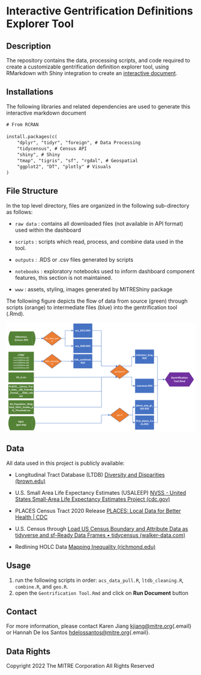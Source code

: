 # Interactive Gentrification Definitions Explorer Tool

## Description

The repository contains the data, processing scripts, and code required to create a customizable gentrification definition explorer tool, using RMarkdown with Shiny integration to create an [interactive document](https://rmarkdown.rstudio.com/lesson-14.html).

## Installations

The following libraries and related dependencies are used to generate this interactive markdown document

    # From RCRAN

    install.packages(c(
        "dplyr", "tidyr", "foreign", # Data Processing
        "tidycensus", # Census API
        "shiny", # Shiny
        "tmap", "tigris", "sf", "rgdal", # Geospatial
        "ggplot2", "DT", "plotly" # Visuals
    )

## File Structure

In the top level directory, files are organized in the following sub-directory as follows:

-   `raw data` : contains all downloaded files (not available in API format) used within the dashboard

-   `scripts` : scripts which read, process, and combine data used in the tool.

-   `outputs` : .RDS or .csv files generated by scripts

-   `notebooks` : exploratory notebooks used to inform dashboard component features, this section is not maintained.

-   `www` : assets, styling, images generated by MITREShiny package

The following figure depicts the flow of data from source (green) through scripts (orange) to intermediate files (blue) into the gentrification tool (.Rmd).

![](www/images/Data%20Flow.png)

## Data

All data used in this project is publicly available:

-   Longitudinal Tract Database (LTDB) [Diversity and Disparities (brown.edu)](https://s4.ad.brown.edu/Projects/Diversity/researcher/bridging.htm)

-   U.S. Small Area Life Expectancy Estimates (USALEEP) [NVSS - United States Small-Area Life Expectancy Estimates Project (cdc.gov)](https://www.cdc.gov/nchs/nvss/usaleep/usaleep.html)

-   PLACES Census Tract 2020 Release [PLACES: Local Data for Better Health \| CDC](https://www.cdc.gov/places/index.html)

-   U.S. Census through [Load US Census Boundary and Attribute Data as tidyverse and sf-Ready Data Frames • tidycensus (walker-data.com)](https://walker-data.com/tidycensus/)

-   Redlining HOLC Data [Mapping Inequality (richmond.edu)](https://dsl.richmond.edu/panorama/redlining/)

## Usage

1.  run the following scripts in order: `acs_data_pull.R`, `ltdb_cleaning.R`, `combine.R`, and `geo.R`.
2.  open the `Gentrification Tool.Rmd` and click on **Run Document** button

## Contact

For more information, please contact Karen Jiang [kjiang\@mitre.org](mailto:kjiang@mitre.org){.email} or Hannah De los Santos [hdelossantos\@mitre.org](mailto:hdelossantos@mitre.org){.email}.


## Data Rights

Copyright 2022 The MITRE Corporation All Rights Reserved
